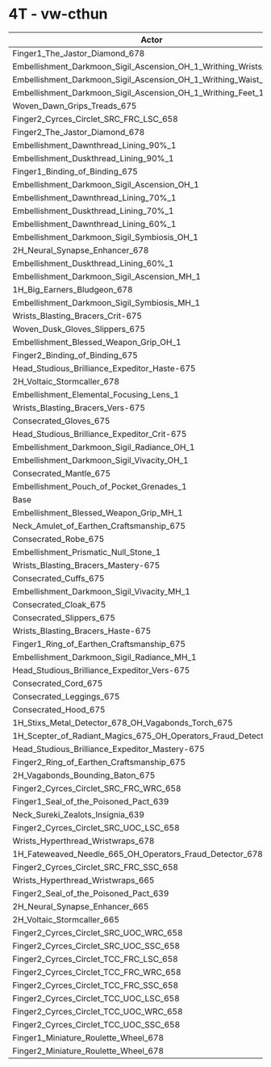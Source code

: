 # 4T - vw-cthun
| Actor | DPS | Increase |
|---|:---:|:---:|
|Finger1_The_Jastor_Diamond_678|4894116|1.76%|
|Embellishment_Darkmoon_Sigil_Ascension_OH_1_Writhing_Wrists_1|4875617|1.38%|
|Embellishment_Darkmoon_Sigil_Ascension_OH_1_Writhing_Waist_1|4874020|1.34%|
|Embellishment_Darkmoon_Sigil_Ascension_OH_1_Writhing_Feet_1|4873926|1.34%|
|Woven_Dawn_Grips_Treads_675|4865068|1.16%|
|Finger2_Cyrces_Circlet_SRC_FRC_LSC_658|4858250|1.02%|
|Finger2_The_Jastor_Diamond_678|4848568|0.82%|
|Embellishment_Dawnthread_Lining_90%_1|4848225|0.81%|
|Embellishment_Duskthread_Lining_90%_1|4846189|0.77%|
|Finger1_Binding_of_Binding_675|4842316|0.69%|
|Embellishment_Darkmoon_Sigil_Ascension_OH_1|4841509|0.67%|
|Embellishment_Dawnthread_Lining_70%_1|4837254|0.58%|
|Embellishment_Duskthread_Lining_70%_1|4835558|0.54%|
|Embellishment_Dawnthread_Lining_60%_1|4834139|0.52%|
|Embellishment_Darkmoon_Sigil_Symbiosis_OH_1|4832034|0.47%|
|2H_Neural_Synapse_Enhancer_678|4830970|0.45%|
|Embellishment_Duskthread_Lining_60%_1|4830431|0.44%|
|Embellishment_Darkmoon_Sigil_Ascension_MH_1|4828507|0.40%|
|1H_Big_Earners_Bludgeon_678|4826733|0.36%|
|Embellishment_Darkmoon_Sigil_Symbiosis_MH_1|4823627|0.30%|
|Wrists_Blasting_Bracers_Crit-675|4822292|0.27%|
|Woven_Dusk_Gloves_Slippers_675|4822122|0.27%|
|Embellishment_Blessed_Weapon_Grip_OH_1|4820815|0.24%|
|Finger2_Binding_of_Binding_675|4819861|0.22%|
|Head_Studious_Brilliance_Expeditor_Haste-675|4819775|0.22%|
|2H_Voltaic_Stormcaller_678|4819213|0.21%|
|Embellishment_Elemental_Focusing_Lens_1|4819074|0.20%|
|Wrists_Blasting_Bracers_Vers-675|4815829|0.13%|
|Consecrated_Gloves_675|4815198|0.12%|
|Head_Studious_Brilliance_Expeditor_Crit-675|4814778|0.11%|
|Embellishment_Darkmoon_Sigil_Radiance_OH_1|4814547|0.11%|
|Embellishment_Darkmoon_Sigil_Vivacity_OH_1|4813965|0.10%|
|Consecrated_Mantle_675|4812893|0.07%|
|Embellishment_Pouch_of_Pocket_Grenades_1|4811392|0.04%|
|Base|4809353|0.00%|
|Embellishment_Blessed_Weapon_Grip_MH_1|4808096|-0.03%|
|Neck_Amulet_of_Earthen_Craftsmanship_675|4807772|-0.03%|
|Consecrated_Robe_675|4807120|-0.05%|
|Embellishment_Prismatic_Null_Stone_1|4806108|-0.07%|
|Wrists_Blasting_Bracers_Mastery-675|4806060|-0.07%|
|Consecrated_Cuffs_675|4805656|-0.08%|
|Embellishment_Darkmoon_Sigil_Vivacity_MH_1|4804992|-0.09%|
|Consecrated_Cloak_675|4804368|-0.10%|
|Consecrated_Slippers_675|4802976|-0.13%|
|Wrists_Blasting_Bracers_Haste-675|4802569|-0.14%|
|Finger1_Ring_of_Earthen_Craftsmanship_675|4802439|-0.14%|
|Embellishment_Darkmoon_Sigil_Radiance_MH_1|4802098|-0.15%|
|Head_Studious_Brilliance_Expeditor_Vers-675|4801555|-0.16%|
|Consecrated_Cord_675|4801414|-0.17%|
|Consecrated_Leggings_675|4800521|-0.18%|
|Consecrated_Hood_675|4799689|-0.20%|
|1H_Stixs_Metal_Detector_678_OH_Vagabonds_Torch_675|4796773|-0.26%|
|1H_Scepter_of_Radiant_Magics_675_OH_Operators_Fraud_Detector_678|4787210|-0.46%|
|Head_Studious_Brilliance_Expeditor_Mastery-675|4785839|-0.49%|
|Finger2_Ring_of_Earthen_Craftsmanship_675|4780369|-0.60%|
|2H_Vagabonds_Bounding_Baton_675|4777090|-0.67%|
|Finger2_Cyrces_Circlet_SRC_FRC_WRC_658|4764156|-0.94%|
|Finger1_Seal_of_the_Poisoned_Pact_639|4752843|-1.18%|
|Neck_Sureki_Zealots_Insignia_639|4738256|-1.48%|
|Finger2_Cyrces_Circlet_SRC_UOC_LSC_658|4737278|-1.50%|
|Wrists_Hyperthread_Wristwraps_678|4735221|-1.54%|
|1H_Fateweaved_Needle_665_OH_Operators_Fraud_Detector_678|4725304|-1.75%|
|Finger2_Cyrces_Circlet_SRC_FRC_SSC_658|4725282|-1.75%|
|Wrists_Hyperthread_Wristwraps_665|4716874|-1.92%|
|Finger2_Seal_of_the_Poisoned_Pact_639|4708525|-2.10%|
|2H_Neural_Synapse_Enhancer_665|4687001|-2.54%|
|2H_Voltaic_Stormcaller_665|4673196|-2.83%|
|Finger2_Cyrces_Circlet_SRC_UOC_WRC_658|4665924|-2.98%|
|Finger2_Cyrces_Circlet_SRC_UOC_SSC_658|4637748|-3.57%|
|Finger2_Cyrces_Circlet_TCC_FRC_LSC_658|4636941|-3.58%|
|Finger2_Cyrces_Circlet_TCC_FRC_WRC_658|4625761|-3.82%|
|Finger2_Cyrces_Circlet_TCC_FRC_SSC_658|4587926|-4.60%|
|Finger2_Cyrces_Circlet_TCC_UOC_LSC_658|4572475|-4.93%|
|Finger2_Cyrces_Circlet_TCC_UOC_WRC_658|4564872|-5.08%|
|Finger2_Cyrces_Circlet_TCC_UOC_SSC_658|4537882|-5.64%|
|Finger1_Miniature_Roulette_Wheel_678|4388167|-8.76%|
|Finger2_Miniature_Roulette_Wheel_678|4351083|-9.53%|
